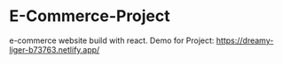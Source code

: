 # E-Commerce-Project
e-commerce website build with react. Demo for Project: https://dreamy-liger-b73763.netlify.app/
